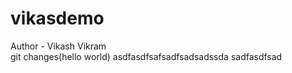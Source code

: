 # vikasdemo
Author - Vikash Vikram
<br>
git changes(hello world)
asdfasdfsafsadfsadsadssda
sadfasdfsad
